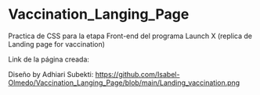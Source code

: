 # Vaccination_Langing_Page
Practica de CSS para la etapa Front-end del programa Launch X (replica de Landing page for vaccination)

Link de la página creada: 

Diseño by Adhiari Subekti: https://github.com/Isabel-Olmedo/Vaccination_Langing_Page/blob/main/Landing_vaccination.png
